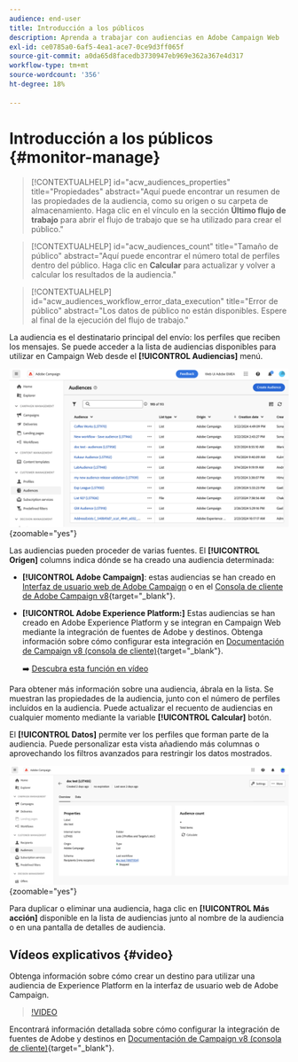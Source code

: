 ```yaml
---
audience: end-user
title: Introducción a los públicos
description: Aprenda a trabajar con audiencias en Adobe Campaign Web
exl-id: ce0785a0-6af5-4ea1-ace7-0ce9d3ff065f
source-git-commit: a0da65d8facedb3730947eb969e362a367e4d317
workflow-type: tm+mt
source-wordcount: '356'
ht-degree: 18%

---
```


# Introducción a los públicos {#monitor-manage}

>[!CONTEXTUALHELP]
>id="acw_audiences_properties"
>title="Propiedades"
>abstract="Aquí puede encontrar un resumen de las propiedades de la audiencia, como su origen o su carpeta de almacenamiento. Haga clic en el vínculo en la sección **Último flujo de trabajo** para abrir el flujo de trabajo que se ha utilizado para crear el público."

>[!CONTEXTUALHELP]
>id="acw_audiences_count"
>title="Tamaño de público"
>abstract="Aquí puede encontrar el número total de perfiles dentro del público. Haga clic en **Calcular** para actualizar y volver a calcular los resultados de la audiencia."

>[!CONTEXTUALHELP]
>id="acw_audiences_workflow_error_data_execution"
>title="Error de público"
>abstract="Los datos de público no están disponibles. Espere al final de la ejecución del flujo de trabajo."

La audiencia es el destinatario principal del envío: los perfiles que reciben los mensajes. Se puede acceder a la lista de audiencias disponibles para utilizar en Campaign Web desde el **[!UICONTROL Audiencias]** menú.

![](assets/audiences-list.png){zoomable=&quot;yes&quot;}

Las audiencias pueden proceder de varias fuentes. El **[!UICONTROL Origen]** columns indica dónde se ha creado una audiencia determinada:

* **[!UICONTROL Adobe Campaign]**: estas audiencias se han creado en [Interfaz de usuario web de Adobe Campaign](create-audience.md) o en el [Consola de cliente de Adobe Campaign v8](https://experienceleague.adobe.com/docs/campaign/campaign-v8/audience/create-audiences/create-audiences.html?lang=es){target="_blank"}.

* **[!UICONTROL Adobe Experience Platform:]** Estas audiencias se han creado en Adobe Experience Platform y se integran en Campaign Web mediante la integración de fuentes de Adobe y destinos. Obtenga información sobre cómo configurar esta integración en [Documentación de Campaign v8 (consola de cliente)](https://experienceleague.adobe.com/docs/campaign/campaign-v8/connect/ac-aep/ac-aep.html){target="_blank"}.

  ➡️ [Descubra esta función en vídeo](#video)

Para obtener más información sobre una audiencia, ábrala en la lista. Se muestran las propiedades de la audiencia, junto con el número de perfiles incluidos en la audiencia. Puede actualizar el recuento de audiencias en cualquier momento mediante la variable **[!UICONTROL Calcular]** botón.

El **[!UICONTROL Datos]** permite ver los perfiles que forman parte de la audiencia. Puede personalizar esta vista añadiendo más columnas o aprovechando los filtros avanzados para restringir los datos mostrados.

![](assets/audiences-details.png){zoomable=&quot;yes&quot;}

Para duplicar o eliminar una audiencia, haga clic en **[!UICONTROL Más acción]** disponible en la lista de audiencias junto al nombre de la audiencia o en una pantalla de detalles de audiencia.

## Vídeos explicativos {#video}

Obtenga información sobre cómo crear un destino para utilizar una audiencia de Experience Platform en la interfaz de usuario web de Adobe Campaign.

>[!VIDEO](https://video.tv.adobe.com/v/3427635?quality=12)

Encontrará información detallada sobre cómo configurar la integración de fuentes de Adobe y destinos en [Documentación de Campaign v8 (consola de cliente)](https://experienceleague.adobe.com/docs/campaign/campaign-v8/connect/ac-aep/ac-aep.html){target="_blank"}.
